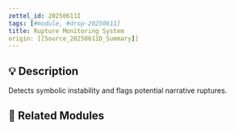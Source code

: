 ```yaml
---
zettel_id: 20250611I
tags: [#module, #drop-20250611]
title: Rupture Monitoring System
origin: [[Source_20250611D_Summary]]
---
```


## 💡 Description
Detects symbolic instability and flags potential narrative ruptures.

## 🔗 Related Modules
<!-- Will be filled in during integration pass -->
